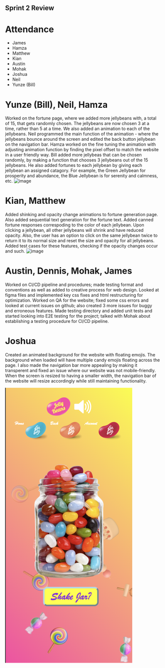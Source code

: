 ## Sprint 2 Review

# Attendance

- James
- Hamza
- Matthew
- Kian
- Austin
- Mohak
- Joshua
- Neil
- Yunze (Bill)

# Yunze (Bill), Neil, Hamza

Worked on the fortune page, where we added more jellybeans with, a total of 15, that gets randomly chosen. The jellybeans are now chosen 3 at a time, rather than 5 at a time. We also added an animation to each of the jellybeans. Neil programmed the main function of the animation - where the jellybeans bounce around the screen and edited the back button jellybean on the navigation bar. Hamza worked on the fine tuning the animation with adjusting animation function by finding the pixel offset to match the website in a user friendly way. Bill added more jellybeas that can be chosen randomly, by making a function that chooses 3 jellybeans out of the 15 jellybeans. He also added fortunes to each jellybean by giving each jellybean an assigned catagory. For example, the Green Jellybean for prosperity and abundance, the Blue Jellybean is for serenity and calmness, etc.
![image](./meetingpics/sprint2_pic3.png)

# Kian, Matthew

Added shinking and opacity change animations to fortune generation page. Also added sequential text generation for the fortune text. Added canned fortune responses correspoding to the color of each jellybean. Upon clicking a jellybean, all other jellybeans will shrink and have reduced opacity. Also, the user has an option to click on the same jellybean twice to return it to its normal size and reset the size and opacity for all jellybeans. Added test cases for these features, checking if the opacity changes occur and such.
![image](./meetingpics/sprint2_pic2.png)

# Austin, Dennis, Mohak, James

Worked on CI/CD pipeline and procedures; made testing format and conventions as well as added to creative process for web design. Looked at figma files and implemented key css fixes and html restructuring for optimization. Worked on QA for the website; fixed some css errors and looked at current issues on github; also created 3 more issues for buggy and erroneous features. Made testing directory and added unit tests and started looking into E2E testing for the project; talked with Mohak about establishing a testing procedure for CI/CD pipeline.

# Joshua

Created an animated background for the website with floating emojis. The background when loaded will have multiple candy emojis floating across the page. I also made the navigation bar more appealing by making it transperent and fixed an issue where our website was not mobile-friendly. When the screen is resized to having a smaller width, the navigation bar of the website will resize accordingly while still maintaining functionality.

![image](./meetingpics/sprint2_pic4.png)
